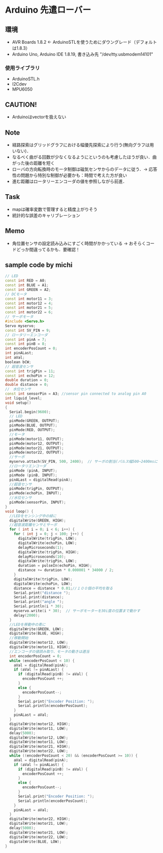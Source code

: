 # Arduino 先遣ローバー

## 環境
- AVR Boards 1.8.2 ← ArduinoSTLを使うためにダウングレード（デフォルトは1.8.3）
- Arduino Uno, Arduino IDE 1.8.19, 書き込み先 "/dev/tty.usbmodem14101"
### 使用ライブラリ
- ArduinoSTL.h
- I2Cdev
- MPU6050

## CAUTION!
- Arduinoはvectorを扱えない

## Note
- 経路探索はグリッドグラフにおける幅優先探索により行う(無向グラフは用いない)．
- なるべく曲がる回数が少なくなるようにというのも考慮したほうが良い．曲がった後の距離を短く
- ローバの方向転換時のモータ制御は磁気センサからのデータに従う．→ 応答性の問題から特別な制御が必要かも：時間で考えた方が良い
- 進む距離はロータリーエンコーダの値を参照しながら前進．


## Task
- mapは確率変数で管理すると精度上がりそう
- 統計的な誤差のキャリブレーション

## Memo
- 角位置センサの設定読み込みにすごく時間がかかっている
→ おそらくコードどっか間違ってるかも．要確認！

## sample code by michi
```total1.ino
// LED
const int RED = A0;
const int BLUE = A1;
const int GREEN = A2;
// DCモータ
const int motor11 = 3;
const int motor12 = 4;
const int motor21 = 5;
const int motor22 = 6;
// サーボモータ
#include <Servo.h>
Servo myservo;
const int SV_PIN = 9;
// ロータリーエンコーダ
const int pinA = 7;
const int pinB = 8;
int encoderPosCount = 0;
int pinALast;
int aVal;
boolean bCW;
// 超音波センサ
const int trigPin = 11;
const int echoPin = 12;
double duration = 0;
double distance = 0;
//　水位センサ
const int sensorPin = A3; //sensor pin connected to analog pin A0
int liquid_level;
void setup()
{
  Serial.begin(9600);
  // LED
  pinMode(GREEN, OUTPUT);
  pinMode(BLUE, OUTPUT);
  pinMode(RED, OUTPUT);
  //モータ
  pinMode(motor11, OUTPUT);
  pinMode(motor12, OUTPUT);
  pinMode(motor21, OUTPUT);
  pinMode(motor22, OUTPUT);
  //サーボ
  myservo.attach(SV_PIN, 500, 2400);  // サーボの割当(パルス幅500~2400msに指定)
  //ロータリエンコーダ
  pinMode (pinA, INPUT);
  pinMode (pinB, INPUT);
  pinALast = digitalRead(pinA);
  //超音センサ
  pinMode(trigPin, OUTPUT);
  pinMode(echoPin, INPUT);
  //水位センサ
  pinMode(sensorPin, INPUT);
}
void loop() {
  //LEDをセンシング中の緑に
  digitalWrite(GREEN, HIGH);
  //超音波距離センサとサーボ
  for ( int i = 0; i < 6; i++) {
    for ( int j = 0; j < 100; j++) {
      digitalWrite(trigPin, LOW);
      digitalWrite(echoPin, LOW);
      delayMicroseconds(1);
      digitalWrite(trigPin, HIGH);
      delayMicroseconds(10);
      digitalWrite(trigPin, LOW);
      duration = pulseIn(echoPin, HIGH);
      distance += duration * 0.000001 * 34000 / 2;
    }
    digitalWrite(trigPin, LOW);
    digitalWrite(echoPin, LOW);
    distance = distance * 0.01;//１００個の平均を取る
    Serial.print("distance ");
    Serial.print(distance);
    Serial.print("angle ");
    Serial.println(i * 30);
    myservo.write(i * 30);  // サーボモーターを30i度の位置まで動かす
    delay(2000);
  }
  //LEDを移動中の青に
  digitalWrite(GREEN, LOW);
  digitalWrite(BLUE, HIGH);
  //移動開始
  digitalWrite(motor12, LOW);
  digitalWrite(motor11, HIGH);
  //エンコーダの値読み取り、モータの動きは適当
  int encoderPosCount = 0;
  while (encoderPosCount < 10) {
    aVal = digitalRead(pinA);
    if (aVal != pinALast) {
      if (digitalRead(pinB) != aVal) {
        encoderPosCount ++;
      }
      else {
        encoderPosCount--;
      }
      Serial.print("Encoder Position: ");
      Serial.println(encoderPosCount);
    }
    pinALast = aVal;
  }
  digitalWrite(motor12, HIGH);
  digitalWrite(motor11, LOW);
  delay(5000);
  digitalWrite(motor12, LOW);
  digitalWrite(motor11, LOW);
  digitalWrite(motor21, HIGH);
  digitalWrite(motor22, LOW);
  while ((encoderPosCount < 20) && (encoderPosCount >= 10)) {
    aVal = digitalRead(pinA);
    if (aVal != pinALast) {
      if (digitalRead(pinB) != aVal) {
        encoderPosCount ++;
      }
      else {
        encoderPosCount--;
      }
      Serial.print("Encoder Position: ");
      Serial.println(encoderPosCount);
    }
    pinALast = aVal;
  }
  digitalWrite(motor22, HIGH);
  digitalWrite(motor21, LOW);
  delay(5000);
  digitalWrite(motor21, LOW);
  digitalWrite(motor22, LOW);
  digitalWrite(BLUE, LOW);
}
```